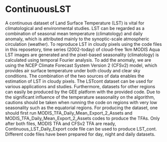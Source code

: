 # ContinuousLST
A continuous dataset of Land Surface Temperature (LST) is vital for climatological and environmental studies. LST can be regarded as a combination of seasonal mean temperature (climatology) and daily anomaly, which is attributed mainly to the synoptic-scale atmospheric circulation (weather). To reproduce LST in cloudy pixels using the code files in this reposetory, time series (2002-today) of cloud-free 1km MODIS Aqua LST images are generated and the pixel-based seasonality (climatology) is calculated using temporal Fourier analysis. To add the anomaly, we are using the NCEP Climate Forecast System Version 2 (CFSv2) model, which provides air surface temperature under both cloudy and clear sky conditions. The combination of the two sources of data enables the estimation of LST in cloudy pixels.
The LSTcont dataset can be used for various applications and studies.  Furthermore, datasets for other regions can easily be produced by the GEE platform with the provided code. Due to the significant influence of the temperature seasonality on the algorithm, cautions should be taken when running the code on regions with very low seasonality such as the equatorial regions.
For producing the dataset, one should first run MODIS_TFA_Daily_Mean_Export_2_Assets and MODIS_TFA_Daily_Mean_Export_2_Assets codes to produce the TFAs. Only after both files, MODIS TFA and CFSv2 TFA are ready, Continuous_LST_Daily_Export code file can be used to produce LST_cont. Different code files have been prepared for day, night and daily datasets. 
